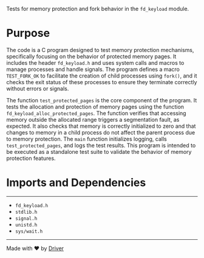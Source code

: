 <!--------------------------------------------------------------------------------->
<!-- IMPORTANT: This file is auto-generated by Driver (https://driver.ai). -------->
<!-- Manual edits may be overwritten on future commits. --------------------------->
<!--------------------------------------------------------------------------------->

Tests for memory protection and fork behavior in the `fd_keyload` module.

# Purpose
The code is a C program designed to test memory protection mechanisms, specifically focusing on the behavior of protected memory pages. It includes the header `fd_keyload.h` and uses system calls and macros to manage processes and handle signals. The program defines a macro `TEST_FORK_OK` to facilitate the creation of child processes using `fork()`, and it checks the exit status of these processes to ensure they terminate correctly without errors or signals.

The function `test_protected_pages` is the core component of the program. It tests the allocation and protection of memory pages using the function `fd_keyload_alloc_protected_pages`. The function verifies that accessing memory outside the allocated range triggers a segmentation fault, as expected. It also checks that memory is correctly initialized to zero and that changes to memory in a child process do not affect the parent process due to memory protection. The `main` function initializes logging, calls `test_protected_pages`, and logs the test results. This program is intended to be executed as a standalone test suite to validate the behavior of memory protection features.
# Imports and Dependencies

---
- `fd_keyload.h`
- `stdlib.h`
- `signal.h`
- `unistd.h`
- `sys/wait.h`



---
Made with ❤️ by [Driver](https://www.driver.ai/)